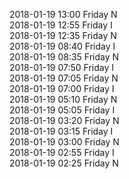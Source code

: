 2018-01-19 13:00 Friday  N  
2018-01-19 12:55 Friday  I  
2018-01-19 12:35 Friday  N  
2018-01-19 08:40 Friday  I  
2018-01-19 08:35 Friday  N  
2018-01-19 07:50 Friday  I  
2018-01-19 07:05 Friday  N  
2018-01-19 07:00 Friday  I  
2018-01-19 05:10 Friday  N  
2018-01-19 05:05 Friday  I  
2018-01-19 03:20 Friday  N  
2018-01-19 03:15 Friday  I  
2018-01-19 03:00 Friday  N  
2018-01-19 02:55 Friday  I  
2018-01-19 02:25 Friday  N  
